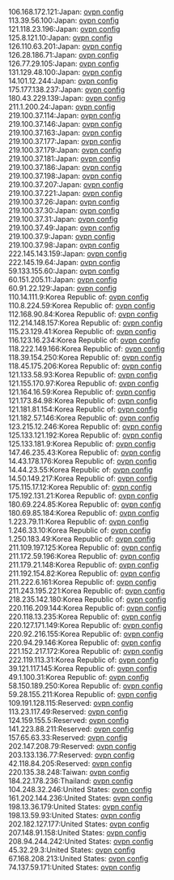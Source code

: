 106.168.172.121:Japan: [ovpn config](vpn/106_168_172_121.ovpn)  
113.39.56.100:Japan: [ovpn config](vpn/113_39_56_100.ovpn)  
121.118.23.196:Japan: [ovpn config](vpn/121_118_23_196.ovpn)  
125.8.121.10:Japan: [ovpn config](vpn/125_8_121_10.ovpn)  
126.110.63.201:Japan: [ovpn config](vpn/126_110_63_201.ovpn)  
126.28.186.71:Japan: [ovpn config](vpn/126_28_186_71.ovpn)  
126.77.29.105:Japan: [ovpn config](vpn/126_77_29_105.ovpn)  
131.129.48.100:Japan: [ovpn config](vpn/131_129_48_100.ovpn)  
14.101.12.244:Japan: [ovpn config](vpn/14_101_12_244.ovpn)  
175.177.138.237:Japan: [ovpn config](vpn/175_177_138_237.ovpn)  
180.43.229.139:Japan: [ovpn config](vpn/180_43_229_139.ovpn)  
211.1.200.24:Japan: [ovpn config](vpn/211_1_200_24.ovpn)  
219.100.37.114:Japan: [ovpn config](vpn/219_100_37_114.ovpn)  
219.100.37.146:Japan: [ovpn config](vpn/219_100_37_146.ovpn)  
219.100.37.163:Japan: [ovpn config](vpn/219_100_37_163.ovpn)  
219.100.37.177:Japan: [ovpn config](vpn/219_100_37_177.ovpn)  
219.100.37.179:Japan: [ovpn config](vpn/219_100_37_179.ovpn)  
219.100.37.181:Japan: [ovpn config](vpn/219_100_37_181.ovpn)  
219.100.37.186:Japan: [ovpn config](vpn/219_100_37_186.ovpn)  
219.100.37.198:Japan: [ovpn config](vpn/219_100_37_198.ovpn)  
219.100.37.207:Japan: [ovpn config](vpn/219_100_37_207.ovpn)  
219.100.37.221:Japan: [ovpn config](vpn/219_100_37_221.ovpn)  
219.100.37.26:Japan: [ovpn config](vpn/219_100_37_26.ovpn)  
219.100.37.30:Japan: [ovpn config](vpn/219_100_37_30.ovpn)  
219.100.37.31:Japan: [ovpn config](vpn/219_100_37_31.ovpn)  
219.100.37.49:Japan: [ovpn config](vpn/219_100_37_49.ovpn)  
219.100.37.9:Japan: [ovpn config](vpn/219_100_37_9.ovpn)  
219.100.37.98:Japan: [ovpn config](vpn/219_100_37_98.ovpn)  
222.145.143.159:Japan: [ovpn config](vpn/222_145_143_159.ovpn)  
222.145.19.64:Japan: [ovpn config](vpn/222_145_19_64.ovpn)  
59.133.155.60:Japan: [ovpn config](vpn/59_133_155_60.ovpn)  
60.151.205.11:Japan: [ovpn config](vpn/60_151_205_11.ovpn)  
60.91.22.129:Japan: [ovpn config](vpn/60_91_22_129.ovpn)  
110.14.111.9:Korea Republic of: [ovpn config](vpn/110_14_111_9.ovpn)  
110.8.224.59:Korea Republic of: [ovpn config](vpn/110_8_224_59.ovpn)  
112.168.90.84:Korea Republic of: [ovpn config](vpn/112_168_90_84.ovpn)  
112.214.148.157:Korea Republic of: [ovpn config](vpn/112_214_148_157.ovpn)  
115.23.129.41:Korea Republic of: [ovpn config](vpn/115_23_129_41.ovpn)  
116.123.16.234:Korea Republic of: [ovpn config](vpn/116_123_16_234.ovpn)  
118.222.149.166:Korea Republic of: [ovpn config](vpn/118_222_149_166.ovpn)  
118.39.154.250:Korea Republic of: [ovpn config](vpn/118_39_154_250.ovpn)  
118.45.175.206:Korea Republic of: [ovpn config](vpn/118_45_175_206.ovpn)  
121.133.58.93:Korea Republic of: [ovpn config](vpn/121_133_58_93.ovpn)  
121.155.170.97:Korea Republic of: [ovpn config](vpn/121_155_170_97.ovpn)  
121.164.16.59:Korea Republic of: [ovpn config](vpn/121_164_16_59.ovpn)  
121.173.84.98:Korea Republic of: [ovpn config](vpn/121_173_84_98.ovpn)  
121.181.81.154:Korea Republic of: [ovpn config](vpn/121_181_81_154.ovpn)  
121.182.57.146:Korea Republic of: [ovpn config](vpn/121_182_57_146.ovpn)  
123.215.12.246:Korea Republic of: [ovpn config](vpn/123_215_12_246.ovpn)  
125.133.121.192:Korea Republic of: [ovpn config](vpn/125_133_121_192.ovpn)  
125.133.181.9:Korea Republic of: [ovpn config](vpn/125_133_181_9.ovpn)  
147.46.235.43:Korea Republic of: [ovpn config](vpn/147_46_235_43.ovpn)  
14.43.178.176:Korea Republic of: [ovpn config](vpn/14_43_178_176.ovpn)  
14.44.23.55:Korea Republic of: [ovpn config](vpn/14_44_23_55.ovpn)  
14.50.149.217:Korea Republic of: [ovpn config](vpn/14_50_149_217.ovpn)  
175.115.17.12:Korea Republic of: [ovpn config](vpn/175_115_17_12.ovpn)  
175.192.131.21:Korea Republic of: [ovpn config](vpn/175_192_131_21.ovpn)  
180.69.224.85:Korea Republic of: [ovpn config](vpn/180_69_224_85.ovpn)  
180.69.85.184:Korea Republic of: [ovpn config](vpn/180_69_85_184.ovpn)  
1.223.79.11:Korea Republic of: [ovpn config](vpn/1_223_79_11.ovpn)  
1.246.33.10:Korea Republic of: [ovpn config](vpn/1_246_33_10.ovpn)  
1.250.183.49:Korea Republic of: [ovpn config](vpn/1_250_183_49.ovpn)  
211.109.197.125:Korea Republic of: [ovpn config](vpn/211_109_197_125.ovpn)  
211.172.59.196:Korea Republic of: [ovpn config](vpn/211_172_59_196.ovpn)  
211.179.21.148:Korea Republic of: [ovpn config](vpn/211_179_21_148.ovpn)  
211.192.154.82:Korea Republic of: [ovpn config](vpn/211_192_154_82.ovpn)  
211.222.6.161:Korea Republic of: [ovpn config](vpn/211_222_6_161.ovpn)  
211.243.195.221:Korea Republic of: [ovpn config](vpn/211_243_195_221.ovpn)  
218.235.142.180:Korea Republic of: [ovpn config](vpn/218_235_142_180.ovpn)  
220.116.209.144:Korea Republic of: [ovpn config](vpn/220_116_209_144.ovpn)  
220.118.13.235:Korea Republic of: [ovpn config](vpn/220_118_13_235.ovpn)  
220.127.171.149:Korea Republic of: [ovpn config](vpn/220_127_171_149.ovpn)  
220.92.216.155:Korea Republic of: [ovpn config](vpn/220_92_216_155.ovpn)  
220.94.29.146:Korea Republic of: [ovpn config](vpn/220_94_29_146.ovpn)  
221.152.217.172:Korea Republic of: [ovpn config](vpn/221_152_217_172.ovpn)  
222.119.113.31:Korea Republic of: [ovpn config](vpn/222_119_113_31.ovpn)  
39.121.117.145:Korea Republic of: [ovpn config](vpn/39_121_117_145.ovpn)  
49.1.100.31:Korea Republic of: [ovpn config](vpn/49_1_100_31.ovpn)  
58.150.189.250:Korea Republic of: [ovpn config](vpn/58_150_189_250.ovpn)  
59.28.155.211:Korea Republic of: [ovpn config](vpn/59_28_155_211.ovpn)  
109.191.128.115:Reserved: [ovpn config](vpn/109_191_128_115.ovpn)  
113.23.117.49:Reserved: [ovpn config](vpn/113_23_117_49.ovpn)  
124.159.155.5:Reserved: [ovpn config](vpn/124_159_155_5.ovpn)  
141.223.88.211:Reserved: [ovpn config](vpn/141_223_88_211.ovpn)  
157.65.63.33:Reserved: [ovpn config](vpn/157_65_63_33.ovpn)  
202.147.208.79:Reserved: [ovpn config](vpn/202_147_208_79.ovpn)  
203.133.136.77:Reserved: [ovpn config](vpn/203_133_136_77.ovpn)  
42.118.84.205:Reserved: [ovpn config](vpn/42_118_84_205.ovpn)  
220.135.38.248:Taiwan: [ovpn config](vpn/220_135_38_248.ovpn)  
184.22.178.236:Thailand: [ovpn config](vpn/184_22_178_236.ovpn)  
104.248.32.246:United States: [ovpn config](vpn/104_248_32_246.ovpn)  
161.202.144.236:United States: [ovpn config](vpn/161_202_144_236.ovpn)  
198.13.36.179:United States: [ovpn config](vpn/198_13_36_179.ovpn)  
198.13.59.93:United States: [ovpn config](vpn/198_13_59_93.ovpn)  
202.182.127.177:United States: [ovpn config](vpn/202_182_127_177.ovpn)  
207.148.91.158:United States: [ovpn config](vpn/207_148_91_158.ovpn)  
208.94.244.242:United States: [ovpn config](vpn/208_94_244_242.ovpn)  
45.32.29.3:United States: [ovpn config](vpn/45_32_29_3.ovpn)  
67.168.208.213:United States: [ovpn config](vpn/67_168_208_213.ovpn)  
74.137.59.171:United States: [ovpn config](vpn/74_137_59_171.ovpn)  
